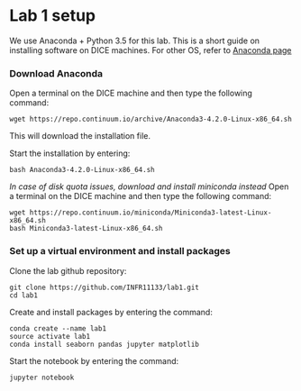 # Lab 1 setup

We use Anaconda + Python 3.5 for this lab. This is a short guide on installing software on DICE machines. For other OS, refer to [Anaconda page](https://www.continuum.io/downloads)

### Download Anaconda
Open a terminal on the DICE machine and then type the following command:
```
wget https://repo.continuum.io/archive/Anaconda3-4.2.0-Linux-x86_64.sh
```
This will download the installation file.

Start the installation by entering:

```
bash Anaconda3-4.2.0-Linux-x86_64.sh
```
*In case of disk quota issues, download and install miniconda instead*
Open a terminal on the DICE machine and then type the following command:
```
wget https://repo.continuum.io/miniconda/Miniconda3-latest-Linux-x86_64.sh
bash Miniconda3-latest-Linux-x86_64.sh
```

### Set up a virtual environment and install packages
Clone the lab github repository:
```
git clone https://github.com/INFR11133/lab1.git
cd lab1
```

Create and install packages by entering the command:
```
conda create --name lab1
source activate lab1
conda install seaborn pandas jupyter matplotlib  
```

Start the notebook by entering the command:
```
jupyter notebook
```
